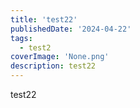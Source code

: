 ```yaml
---
title: 'test22'
publishedDate: '2024-04-22'
tags:
  - test2
coverImage: 'None.png'
description: test22
---
```


test22
